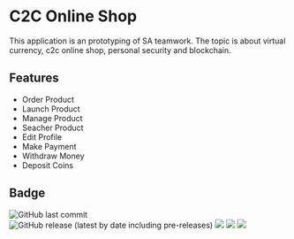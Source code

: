 # C2C Online Shop
This application is an prototyping of SA teamwork. The topic is about virtual currency, c2c online shop, personal security and blockchain.

## Features
- Order Product
- Launch Product
- Manage Product
- Seacher Product
- Edit Profile
- Make Payment
- Withdraw Money
- Deposit Coins

## Badge
![GitHub last commit](https://img.shields.io/github/last-commit/linziyou0601/c2c_online_shop?style=for-the-badge) ![GitHub release (latest by date including pre-releases)](https://img.shields.io/github/v/release/linziyou0601/c2c_online_shop?include_prereleases&style=for-the-badge) ![](https://img.shields.io/badge/language-java-blue.svg?style=for-the-badge) ![](https://img.shields.io/badge/platform-android%208%2B-green.svg?style=for-the-badge) ![](https://img.shields.io/badge/author-linziyou0601-red.svg?style=for-the-badge)